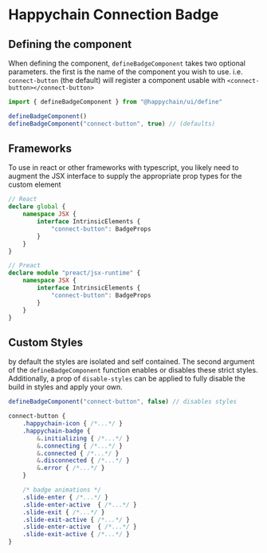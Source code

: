 # Happychain Connection Badge


## Defining the component
When defining the component, `defineBadgeComponent` takes two optional parameters. the first is the name of the component you wish to use. i.e. `connect-button` (the default) will register a component usable with `<connect-button></connect-button>`

```js
import { defineBadgeComponent } from "@happychain/ui/define"

defineBadgeComponent()
defineBadgeComponent("connect-button", true) // (defaults)
```

## Frameworks
To use in react or other frameworks with typescript, you likely need to augment the JSX interface to supply the appropriate prop types for the custom element
```ts
// React
declare global {
    namespace JSX {
        interface IntrinsicElements {
            "connect-button": BadgeProps
        }
    }
}

// Preact
declare module "preact/jsx-runtime" {
    namespace JSX {
        interface IntrinsicElements {
            "connect-button": BadgeProps
        }
    }
}
```

## Custom Styles
by default the styles are isolated and self contained. The second argument of the `defineBadgeComponent` function enables or disables these strict styles. Additionally, a prop of `disable-styles` can be applied to fully disable the build in styles and apply your own.
```ts
defineBadgeComponent("connect-button", false) // disables styles
```

```css
connect-button {
    .happychain-icon { /*...*/ }
    .happychain-badge {
        &.initializing { /*...*/ }
        &.connecting { /*...*/ }
        &.connected { /*...*/ }
        &.disconnected { /*...*/ }
        &.error { /*...*/ }
    }

    /* badge animations */
    .slide-enter { /*...*/ }
    .slide-enter-active  { /*...*/ }
    .slide-exit { /*...*/ }
    .slide-exit-active { /*...*/ }
    .slide-enter-active  { /*...*/ }
    .slide-exit-active { /*...*/ }
}
```
